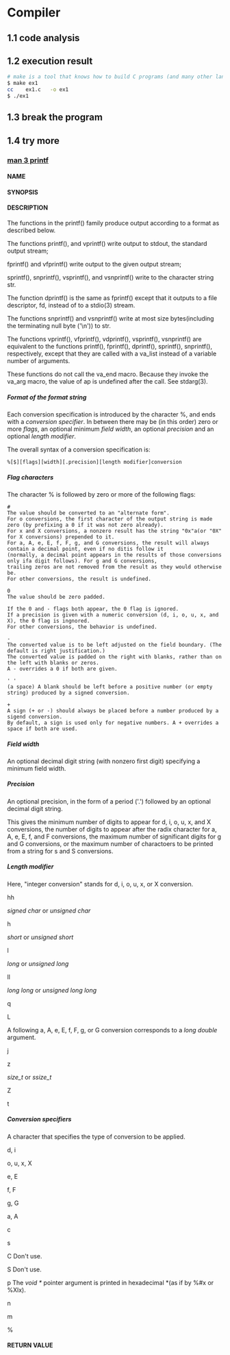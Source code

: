 # Compiler

## 1.1 code analysis

## 1.2 execution result

```bash
# make is a tool that knows how to build C programs (and many other languages).
$ make ex1
cc    ex1.c   -o ex1
$ ./ex1
```

## 1.3 break the program

## 1.4 try more

### [man 3 printf](https://man7.org/linux/man-pages/man3/printf.3.html)
  
#### NAME


#### SYNOPSIS


#### DESCRIPTION

The functions in the printf() family produce output according to a format as described below.

The functions printf(), and vprintf() write output to stdout, the standard output stream;

fprintf() and vfprintf() write output to the given output stream;

sprintf(), snprintf(), vsprintf(), and vsnprintf() write to the character string str.

The function dprintf() is the same as fprintf() except that it outputs to a file descriptor, fd, instead of to a stdio(3) stream.

The functions snprintf() and vsnprintf() write at most size bytes(including the terminating null byte ('\n')) to str.

The functions vprintf(), vfprintf(), vdprintf(), vsprintf(), vsnprintf() are equivalent to
the functions printf(), fprintf(), dprintf(), sprintf(), snprintf(), respectively,
except that they are called with a va_list instead of a variable number of arguments.

These functions do not call the va_end macro.
Because they invoke the va_arg macro, the value of ap is undefined after the call.  See stdarg(3).


##### Format of the format string

Each conversion specification is introduced by the character %, and ends with a *conversion specifier*.
In between there may be (in this order)
zero or more *flags*,
an optional minimum *field width*,
an optional *precision* and
an optional *length modifier*.

The overall syntax of a conversion specification is:

	%[$][flags][width][.precision][length modifier]conversion


##### Flag characters

The character % is followed by zero or more of the following flags:

	#
	The value should be converted to an "alternate form".
	For o conversions, the first character of the output string is made zero (by prefixing a 0 if it was not zero already).
	For x and X conversions, a nonzero result has the string "0x"a(or "0X" for X conversions) prepended to it.
	For a, A, e, E, f, F, g, and G conversions, the result will always contain a decimal point, even if no ditis follow it
	(normally, a decimal point appears in the results of those conversions only ifa digit follows). For g and G conversions,
	trailing zeros are not removed from the result as they would otherwise be.
	For other conversions, the result is undefined.

	0
	The value should be zero padded.

	If the 0 and - flags both appear, the 0 flag is ignored.
	If a precision is given with a numeric conversion (d, i, o, u, x, and X), the 0 flag is ingnored.
	For other conversions, the behavior is undefined.

	-
	The converted value is to be left adjusted on the field boundary. (The default is right justification.)
	The converted value is padded on the right with blanks, rather than on the left with blanks or zeros.
	A - overrides a 0 if both are given.

	' '
	(a space) A blank should be left before a positive number (or empty string) produced by a signed conversion.

	+
	A sign (+ or -) should always be placed before a number produced by a sigend conversion.
	By default, a sign is used only for negative numbers. A + overrides a space if both are used.


##### Field width

An optional decimal digit string (with nonzero first digit) specifying a minimum field width.



##### Precision

An optional precision, in the form of a period ('.') followed by an optional decimal digit string.

This gives
the minimum number of digits to appear for d, i, o, u, x, and X conversions,
the number of digits to appear after the radix character for a, A, e, E, f, and F conversions,
the maximum number of significant digits for g and G conversions, or
the maximum number of charactoers to be printed from a string for s and S conversions.


##### Length modifier

Here, "integer conversion" stands for d, i, o, u, x, or X conversion.


hh

*signed char* or *unsigned char*


h

*short* or *unsigned short*


l

*long* or *unsigned long*


ll

*long long* or *unsigned long long*

 
q


L

 
A following a, A, e, E, f, F, g, or G conversion corresponds to a *long double* argument.


j


z

*size_t* or *ssize_t*


Z


t


##### Conversion specifiers

A character that specifies the type of conversion to be applied.


d, i


o, u, x, X


e, E


f, F


g, G


a, A


c


s


C
Don't use.


S
Don't use.


p
The *void \** pointer argument is printed in hexadecimal \*(as if by %#x or %Xlx).


n


m


%




#### RETURN VALUE

